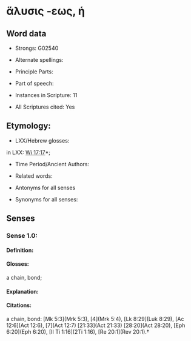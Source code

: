 # ἅλυσις -εως, ἡ

<!-- Status: S2=NeedsEdits -->
<!-- Lexica used for edits:   -->

## Word data

* Strongs: G02540

* Alternate spellings:



* Principle Parts: 


* Part of speech: 


* Instances in Scripture: 11

* All Scriptures cited: Yes

## Etymology: 


* LXX/Hebrew glosses: 

in LXX: [Wi 17:17](Wis.17.17)*;

* Time Period/Ancient Authors: 


* Related words: 

* Antonyms for all senses

* Synonyms for all senses: 


## Senses 


### Sense  1.0: 

#### Definition: 

#### Glosses: 

a chain, bond; 

#### Explanation: 


#### Citations: 

a chain, bond: [Mk 5:3](Mrk 5:3), [4](Mrk 5:4), [Lk 8:29](Luk 8:29), [Ac 12:6](Act 12:6), [7](Act 12:7) [21:33](Act 21:33) [28:20](Act 28:20), [Eph 6:20](Eph 6:20), [II Ti 1:16](2Ti 1:16), [Re 20:1](Rev 20:1).†
